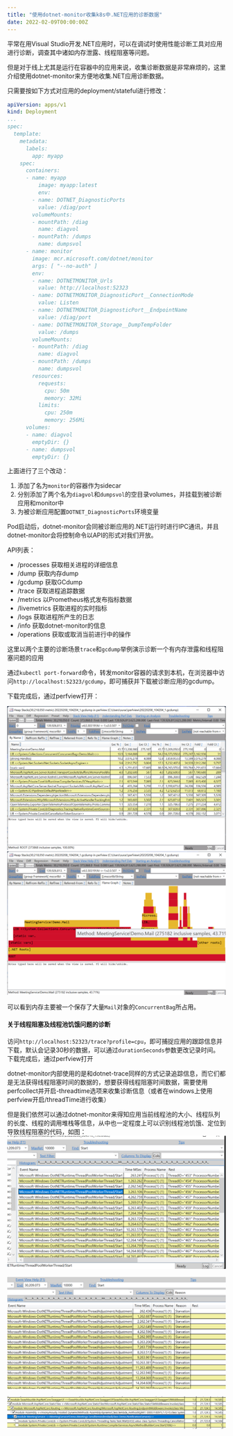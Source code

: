 ```yaml
---
title: "使用dotnet-monitor收集k8s中.NET应用的诊断数据"
date: 2022-02-09T00:00:00Z
---
```


平常在用Visual Studio开发.NET应用时，可以在调试时使用性能诊断工具对应用进行诊断，调查其中诸如内存泄露、线程阻塞等问题。

但是对于线上尤其是运行在容器中的应用来说，收集诊断数据是非常麻烦的，这里介绍使用dotnet-monitor来方便地收集.NET应用诊断数据。

只需要按如下方式对应用的deployment/stateful进行修改：

```yaml
apiVersion: apps/v1
kind: Deployment
...
spec:
  template:
    metadata:
      labels:
        app: myapp
    spec:
      containers:
      - name: myapp
	      image: myapp:latest
 	      env:
        - name: DOTNET_DiagnosticPorts
          value: /diag/port
        volumeMounts:
        - mountPath: /diag
          name: diagvol
        - mountPath: /dumps
          name: dumpsvol
      - name: monitor
        image: mcr.microsoft.com/dotnet/monitor
        args: [ "--no-auth" ]
        env:
        - name: DOTNETMONITOR_Urls
          value: http://localhost:52323
        - name: DOTNETMONITOR_DiagnosticPort__ConnectionMode
          value: Listen
        - name: DOTNETMONITOR_DiagnosticPort__EndpointName
          value: /diag/port
        - name: DOTNETMONITOR_Storage__DumpTempFolder
          value: /dumps
        volumeMounts:
        - mountPath: /diag
          name: diagvol
        - mountPath: /dumps
          name: dumpsvol
        resources:
          requests:
            cpu: 50m
            memory: 32Mi
          limits:
            cpu: 250m
            memory: 256Mi
      volumes:
      - name: diagvol
        emptyDir: {}
      - name: dumpsvol
        emptyDir: {}
```

上面进行了三个改动：
1. 添加了名为`monitor`的容器作为sidecar
1. 分别添加了两个名为`diagvol`和`dumpsvol`的空目录volumes，并挂载到被诊断应用和monitor中
2. 为被诊断应用配置`DOTNET_DiagnosticPorts`环境变量

Pod启动后，dotnet-monitor会同被诊断应用的.NET运行时进行IPC通讯，并且dotnet-monitor会将控制命令以API的形式对我们开放。

API列表：
* /processes	获取相关进程的详细信息
* /dump	获取内存dump
* /gcdump	获取GCdump
* /trace	获取进程追踪数据
* /metrics	以Prometheus格式发布指标数据
* /livemetrics	获取进程的实时指标
* /logs	获取进程所产生的日志
* /info 获取dotnet-monitor的信息
* /operations	获取或取消当前进行中的操作

这里以两个主要的诊断场景`trace`和`gcdump`举例演示诊断一个有内存泄露和线程阻塞问题的应用

通过`kubectl port-forward`命令，转发monitor容器的请求到本机，在浏览器中访问`http://localhost:52323/gcdump`，即可捕获并下载被诊断应用的gcdump。

下载完成后，通过perfview打开：

![](/dotnet-monitor-diag-memory-threading/2.png)
![](/dotnet-monitor-diag-memory-threading/3.png)

可以看到内存主要被一个保存了大量`Mail`对象的`ConcurrentBag`所占用。


#### 关于线程阻塞及线程池饥饿问题的诊断

访问`http://localhost:52323/trace?profile=cpu`，即可捕捉应用的跟踪信息并下载，默认会记录30秒的数据，可以通过`durationSeconds`参数更改记录时间。
下载完成后，通过perfview打开

dotnet-monitor内部使用的是和dotnet-trace同样的方式记录追踪信息，而它们都是无法获得线程阻塞时间的数据的，想要获得线程阻塞时间数据，需要使用perfcollect并开启-threadtime选项来收集诊断信息（或者在windows上使用perfview开启/threadTime进行收集）

但是我们依然可以通过dotnet-monitor来得知应用当前线程池的大小、线程队列的长度、线程的调用堆栈等信息，从中也一定程度上可以识别线程池饥饿、定位到导致线程阻塞的代码，如图：
![](/dotnet-monitor-diag-memory-threading/9.png)  
  
![](/dotnet-monitor-diag-memory-threading/11.png)  
  
![](/dotnet-monitor-diag-memory-threading/10.png)

